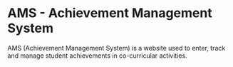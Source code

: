 # AMS - Achievement Management System
AMS (Achievement Management System) is a website used to enter, track and manage student achievements in co-curricular activities.
